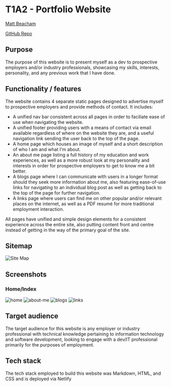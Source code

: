 # T1A2 - Portfolio Website

[Matt Beacham](https://wizardly-albattani-235825.netlify.app/index.html)

[GitHub Repo](https://github.com/mjbeacham/portfolio)

## Purpose

The purpose of this website is to present myself as a dev to prospective employers and/or industry professionals, showcasing my skills, interests, personality, and any previous work that I have done.

## Functionality / features

The website contains 4 separate static pages designed to advertise myself to prospective employers and provide methods of contact. It includes:

- A unified nav bar consistent across all pages in order to faciliate ease of use when navigating the website.
- A unified footer providing users with a means of contact via email available regardless of where on the website they are, and a useful navigation link sending the user back to the top of the page.
- A home page which houses an image of myself and a short description of who I am and what I'm about.
- An about me page listing a full history of my education and work experiences, as well as a more robust look at my personality and interests in order for prospective employers to get to know me a bit better.
- A blogs page where I can communicate with users in a longer format should they seek more information about me, also featuring ease-of-use links for navigating to an individual blog post as well as getting back to the top of the page for further navigation.
- A links page where users can find me on other popular and/or relevant places on the internet, as well as a PDF resumé for more traditional employment interaction.

All pages have unified and simple design elements for a consistent experience across the entire site, also putting content front and centre instead of getting in the way of the primary goal of the site.

## Sitemap

![Site Map](.sitemap/sitemap.jpg)

## Screenshots

### Home/Index
![home](.screens/home-screenshot.jpg)
![about-me](.screens/about-me-screenshot.jpg)
![blogs](.screens/blogs-screenshot.jpg)
![links](.screens/links-screenshot.jpg)

## Target audience

The target audience for this website is any employer or industry professional with technical knowledge pertaining to information technology and software development, looking to engage with a dev/IT professional primarily for the purposes of employment.

## Tech stack

The tech stack employed to build this website was Markdown, HTML, and CSS and is deployed via Netlify